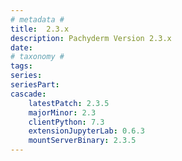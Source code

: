 ```yaml
---
# metadata # 
title:  2.3.x
description: Pachyderm Version 2.3.x 
date: 
# taxonomy #
tags:
series:
seriesPart:
cascade:
    latestPatch: 2.3.5
    majorMinor: 2.3
    clientPython: 7.3
    extensionJupyterLab: 0.6.3
    mountServerBinary: 2.3.5
---
```

